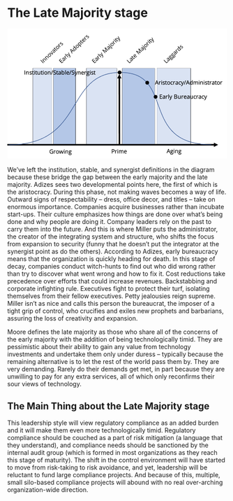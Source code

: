 # The Late Majority stage

![](<../../../.gitbook/assets/bellcurvelatemajority (1).png>)

We’ve left the institution, stable, and synergist definitions in the diagram because these bridge the gap between the early majority and the late majority. Adizes sees two developmental points here, the first of which is the aristocracy. During this phase, not making waves becomes a way of life. Outward signs of respectability – dress, office decor, and titles – take on enormous importance. Companies acquire businesses rather than incubate start-ups. Their culture emphasizes how things are done over what’s being done and why people are doing it. Company leaders rely on the past to carry them into the future. And this is where Miller puts the administrator, the creator of the integrating system and structure, who shifts the focus from expansion to security (funny that he doesn’t put the integrator at the synergist point as do the others). According to Adizes, early bureaucracy means that the organization is quickly heading for death. In this stage of decay, companies conduct witch-hunts to find out who did wrong rather than try to discover what went wrong and how to fix it. Cost reductions take precedence over efforts that could increase revenues. Backstabbing and corporate infighting rule. Executives fight to protect their turf, isolating themselves from their fellow executives. Petty jealousies reign supreme. Miller isn’t as nice and calls this person the bureaucrat, the imposer of a tight grip of control, who crucifies and exiles new prophets and barbarians, assuring the loss of creativity and expansion.

Moore defines the late majority as those who share all of the concerns of the early majority with the addition of being technologically timid. They are pessimistic about their ability to gain any value from technology investments and undertake them only under duress – typically because the remaining alternative is to let the rest of the world pass them by. They are very demanding. Rarely do their demands get met, in part because they are unwilling to pay for any extra services, all of which only reconfirms their sour views of technology.

## The Main Thing about the Late Majority stage

This leadership style will view regulatory compliance as an added burden and it will make them even more technologically timid. Regulatory compliance should be couched as a part of risk mitigation (a language that they understand), and compliance needs should be sanctioned by the internal audit group (which is formed in most organizations as they reach this stage of maturity). The shift in the control environment will have started to move from risk-taking to risk avoidance, and yet, leadership will be reluctant to fund large compliance projects. And because of this, multiple, small silo-based compliance projects will abound with no real over-arching organization-wide direction.
